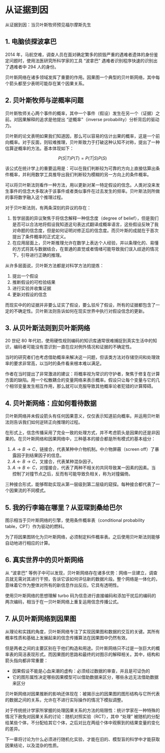 # 从证据到因

从证据到因：当贝叶斯牧师预见福尔摩斯先生

## 1. 电脑侦探波拿巴

2014 年，马航空难，调查人员在面对确定繁多的损毁严重的遇难者遗体的身份鉴定问题时，使用法医研究所科学家的工具 “波拿巴” 遇难者识别程序快速的识别出了遇难者中 294 人的身份。

贝叶斯网络在诸多领域发挥了重要的作用。因果图一个典型的贝叶斯网络，其中每个箭头都至少表明可能存在某个因果关系。

## 2. 贝叶斯牧师与逆概率问题

贝叶斯牧师关心两个事件的概率，其中一个事件（假设）发生在另一个（证据）之前。对因果解释的追求是他提出 “逆概率”（inverse probability）分析背后的驱动力。

贝叶斯的论文表明如果我们知道因，那么可以容易的估计出果的概率，这是一个前向概率。对于反面，则较难推理，贝叶斯致力于打破这种认知不对称，提出了一种估算逆概率的方法。基本体现如下：

$$
P(S|T)P(T) = P(T|S)P(S)
\tag{1}
$$

该公式在统计学上的重要运用是：可以在我们判断较为可靠的方向上直接估算出条件概率，并利用数学工具推导出我们判断较为模糊的另一方向上的条件概率。

可以将贝叶斯法则看作一种方法，用以更新对某一特定假设的信念。人类对没来发生事件的信念大多取决于该事件或者类似事件在过去发生的频率。贝叶斯法则所做的事将数字融入这个推理过程。

对于贝叶斯法则，有两条深刻的异议的存在：

1. 哲学层面的异议聚焦于将信念解释一种信念度（degree of belief），但是我们是否可以合法地将假设我知道这句表达式翻译成概率语言，这些假设反映了我对命题的信念度，但是如何证明对修正后的信念度。而贝叶斯的成就在于首次提出了条件概率的正式定义。
2. 在应用层面上，贝叶斯推理允许在数学上表达个人经验，并以条理化的、易懂的方式将其与数据结合，在普通的直觉或者情绪可能导致我们误入歧途的情况下，引导进行正确的推理。

从许多层面说，贝叶斯方法都是对科学方法的提炼：

1. 提出一个假设
2. 推断假设的可检验结果
3. 进行实验并收集证据
4. 更新对假设的信念

而现实中的的证据并非要么证实了假设，要么驳斥了假设，所有的证据都包含了一定的不确定性。贝叶斯法则告诉如何在现实世界中执行对假设信念的更新。

## 3. 从贝叶斯法则到贝叶斯网络

20 世纪 80 年代初，使用硬性规则编码的知识库通常很难捕捉到真实生活中的知识，编码者可能没有意识到一直在应对例外情况和证据的不确定性。

当时的研究者们也考虑借助概率来解决这一问题，但该类方法对存储空间和处理效率的要求非常高，以当时的条件看来根本难以满足。

作者在当时提出了非常激进的建议：将概率视为常识的守护者，聚焦于修复在计算方面的缺陷。用一个松散耦合的变量网络来表示概率。假设只让每个变量与它的几个相邻变量发生相互作用，那么就可以克服导致其他概率论者犯错的计算障碍。

## 4. 贝叶斯网络：应如何看待数据

贝叶斯网络并未假设箭头有任何因果意义，仅仅表示知道前向概率。并运用贝叶斯法则告诉我们如何逆转正向推理的过程。

在形式上，信念传播采用了完全一致的处理方式，并不考虑箭头是因果的还是非因果的。在贝叶斯网络和因果网络中，三种基本的接合都是所有模式的基本组分：

1. $A \rightarrow B \rightarrow C$，链接合，代表某种中介物机制。中介物屏蔽（screen off）了暴露因子到结果因子的信息。
2. $A \leftarrow B \rightarrow C$，叉接合，代表某种混杂因子。
3. $A \rightarrow B \leftarrow C$，对撞接合，代表了两种不相关的共同导致某一因素的因素。当控制了对撞节点之后，反而有可能导致负相关，称为对撞偏倚。

三种接合形式，能够帮助实现从第一层级到第二层级的窥探。每种接合都代表了一个因果流的不同模式。

## 5. 我的行李箱在哪里？从亚琛到桑给巴尔

图示相当于贝叶斯网络的引擎，使用条件概率表（conditional probability table，CPT）作为驱动的燃料。

为了将因果图转化为贝叶斯网络，必须制定料件概率表。之后使用贝叶斯法则能够自动地进行相应的计算。

## 6. 真实世界中的贝叶斯网络

从 “波拿巴” 等例子中可以发现，贝叶斯网络存在诸多优势：网络一旦建立，调查员就无需对其进行干预，告诉它该如何评估新的数据片段。整个网络是一体化的，意味着它作为整体对所有的新信息作出反应。它具有透明性。

使用贝叶斯网络的思想理解 turbo 码为信息进行直接编码和添加干扰后的编码的两次编码，相当于在一贝叶斯网络上重复运用信念传播公式。

## 7. 从贝叶斯网络到因果图

从理论和实践的角度，贝叶斯网络专注了实现因果图和数据的交互的关键。其所有概率性质和基础上发展起来的信念传播算法在因果图中仍然有效。

但是两者之间的主要区别在于他们构造和用途。贝叶斯网络只不过是一张巨大的概率表的简洁表现形式。而因果图的思路和最终的对图示的解释相关。其中，结构和箭头指向都非常重要：

- 因果假设不能是心血来潮的虚构：必须经过数据的审查，并且是可证伪的
- 它的图形属性决定哪些因果模型可以借助数据来区分，哪些永远无法借助数据来区分

贝叶斯网络对因果推断的影响还体现在：被揭示出的因果图的图形结构与它所代表的数据之间的关系，允许在不进行实际操作的情况下模拟调整。

对于传统统计学家所掌握的处理因果关系的方法的局限性：统计学家在一种特殊的情况下赦免对因果关系的讨论：随机对照实验（RCT），其中 “处理” 被随机的分配给某些个体，不分配给其它个体，之后对比在两组个体中观察到的结果变量的变化的差异。

下一章将讨论为什么必须进行随机化实验，才能在旧的、模型盲的科学中才能获取因果结论，以及混杂的性质。